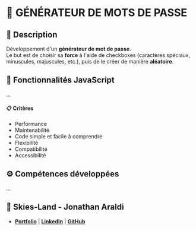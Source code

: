 # 🔐 GÉNÉRATEUR DE MOTS DE PASSE

## 📖 Description
Développement d'un **générateur de mot de passe**.<br>
Le but est de choisir sa **force** à l'aide de checkboxes (caractères spéciaux, minuscules, majuscules, etc.), puis de le créer de manière **aléatoire**.

## 🔧 Fonctionnalités JavaScript
...

#### 📋 Critères
- Performance
- Maintenabilité
- Code simple et facile à comprendre
- Flexibilité
- Compatibilité
- Accessibilité

## ⚙️ Compétences développées
...


## 👤 Skies-Land - Jonathan Araldi
- **[Portfolio](https://portfolio-jonathan-araldi.netlify.app/)** | **[LinkedIn](https://www.linkedin.com/in/jonathan-araldi/)** | **[GitHub](https://github.com/Skies-Land)**